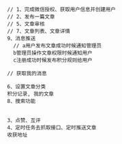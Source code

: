 #
    // 1、完成微信授权、获取用户信息并创建用户
    // 2、发布一篇文章
    // 5、文章审核
    // 7、文章列表、文章详情
    9、消息推送
      // a用户发布文章成功时候通知管理员
      b管理员操作文章权限时候通知用户
      c注册成功时候发布积分规则给用户

    // 获取我的消息

    6、设置文章分类
    积分记录, 我的文章
    8、搜索功能


    3、点赞、互评
    4、定时任务去抓取接口、定时推送文章
    收获地址